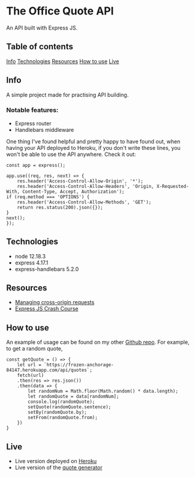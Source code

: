 # The Office Quote API

An API built with Express JS.

## Table of contents

[Info](#info)
[Technologies](#technologies)
[Resources](#resources)
[How to use](#how-to-use)
[Live](#live)

## Info

A simple project made for practising API building.

### Notable features:

- Express router
- Handlebars middleware

One thing I've found helpful and pretty happy to have found out, when having your API deployed to Heroku, if you don't write these lines, you won't be able to use the API anywhere.
Check it out:

```
const app = express();

app.use((req, res, next) => {
    res.header('Access-Control-Allow-Origin', '*');
    res.header('Access-Control-Allow-Headers', 'Origin, X-Requested-With, Content-Type, Accept, Authorization');
if (req.method === 'OPTIONS') {
    res.header('Access-Control-Allow-Methods', 'GET');
    return res.status(200).json({});
}
next();
});
```

## Technologies

- node 12.18.3
- express 4.17.1
- express-handlebars 5.2.0

## Resources

- [Managing cross-origin requests](https://developer.mozilla.org/en-US/docs/Web/HTTP/CORS)
- [Express JS Crash Course](https://youtu.be/L72fhGm1tfE)

## How to use

An example of usage can be found on my other [Github repo](https://github.com/Rukrymyrkur/office-quote-generator). For example, to get a random quote,

```
const getQuote = () => {
    let url = `https://frozen-anchorage-84147.herokuapp.com/api/quotes`;
    fetch(url)
    .then(res => res.json())
    .then(data => {
        let randomNum = Math.floor(Math.random() * data.length);
        let randomQuote = data[randomNum];
        console.log(randomQuote);
        setQuote(randomQuote.sentence);
        setBy(randomQuote.by);
        setFrom(randomQuote.from);
    })
}
```

## Live

- Live version deployed on [Heroku](https://frozen-anchorage-84147.herokuapp.com/)
- Live version of the [quote generator](https://blooming-depths-82764.herokuapp.com/)
